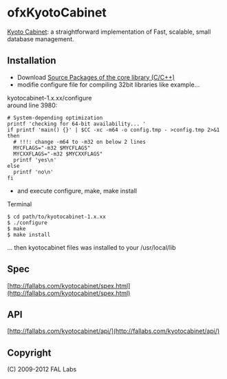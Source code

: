 ofxKyotoCabinet
===============

[Kyoto Cabinet](http://fallabs.com/kyotocabinet/): a straightforward implementation of Fast, scalable, small database management.


## Installation
- Download [Source Packages of the core library (C/C++)](http://fallabs.com/kyotocabinet/) 
- modifie configure file for compiling 32bit libraries like example...

kyotocabinet-1.x.xx/configure  
around line 3980:

	# System-depending optimization
	printf 'checking for 64-bit availability... '
	if printf 'main() {}' | $CC -xc -m64 -o config.tmp - >config.tmp 2>&1
	then
	  # !!!: change -m64 to -m32 on below 2 lines
	  MYCFLAGS="-m32 $MYCFLAGS"
	  MYCXXFLAGS="-m32 $MYCXXFLAGS"
	  printf 'yes\n'
	else
	  printf 'no\n'
	fi

- and execute configure, make, make install

Terminal

	$ cd path/to/kyotocabinet-1.x.xx
	$ ./configure
	$ make
	$ make install

… then kyotocabinet files was installed to your /usr/local/lib


## Spec
[http://fallabs.com/kyotocabinet/spex.html](http://fallabs.com/kyotocabinet/spex.html)

## API
[http://fallabs.com/kyotocabinet/api/](http://fallabs.com/kyotocabinet/api/)

## Copyright
(C) 2009-2012 FAL Labs
